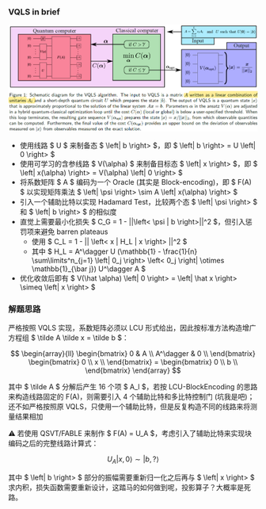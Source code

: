 ### VQLS in brief

![VQSL](img/VQLS.png)

- 使用线路 $ U $ 来制备态 $ \left| b \right> $，即 $ \left| b \right> = U \left| 0 \right> $
- 使用可学习的含参线路 $ V(\alpha) $ 来制备目标态 $ \left| x \right> $，即 $ \left| x(\alpha) \right> = V(\alpha) \left| 0 \right> $
- 将系数矩阵 $ A $ 编码为一个 Oracle (其实是 Block-encoding)，即 $ F(A) $ 以实现矩阵乘法 $ \left| \psi \right> \sim A \left| x(\alpha) \right> $
- 引入一个辅助比特以实现 Hadamard Test，比较两个态 $ \left| \psi \right>  $ 和 $ \left| b \right> $ 的相似度
- 直觉上需要最小化损失 $ C_G = 1 - ||\left< \psi | b \right>||^2 $，但引入惩罚项来避免 barren plateaus
  - 使用 $ C_L = 1 - || \left< x | H_L | x \right> ||^2 $
  - 其中 $ H_L = A^\dagger U (\mathbb{1} - \frac{1}{n} \sum\limits^n_{j=1} \left| 0_j \right> \left< 0_j \right| \otimes \mathbb{1}_{\bar j}) U^\dagger A $
- 优化收敛后即有 $ V(\hat \alpha) \left| 0 \right> = \left| \hat x \right> \simeq \left| x \right> $


### 解题思路

严格按照 VQLS 实现，系数矩阵必须以 LCU 形式给出，因此按标准方法构造增广方程组 $ \tilde A \tilde x = \tilde b $：

$$
\begin{array}{ll}
\begin{bmatrix}
   0 & A \\
   A^\dagger & 0 \\
\end{bmatrix} \begin{bmatrix}
  0 \\
  x \\
\end{bmatrix} = \begin{bmatrix}
  0 \\
  b \\
\end{bmatrix}
\end{array}
$$

其中 $ \tilde A $ 分解后产生 16 个项 $ A_l $，若按 LCU-BlockEncoding 的思路来构造线路固定的 F(A)，则需要引入 4 个辅助比特和多比特控制门 (坑我是吧)；还不如严格按照原 VQLS，只使用一个辅助比特，但是反复构造不同的线路来将测量结果相加

⚠ 若使用 QSVT/FABLE 来制作 $ F(A) = U_A $，考虑引入了辅助比特来实现块编码之后的完整线路计算式：

$$ U_A \left| x,0 \right> \sim \left| b,? \right> $$

其中 $ \left| b \right> $ 部分的振幅需要重新归一化之后再与 $ \left| x \right> $ 求内积，损失函数需要重新设计，这踏马的如何做到呢，投影算子？大概率是死路。
